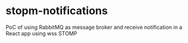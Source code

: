 # stopm-notifications
PoC of using RabbitMQ as message broker and receive notification in a React app using wss STOMP
